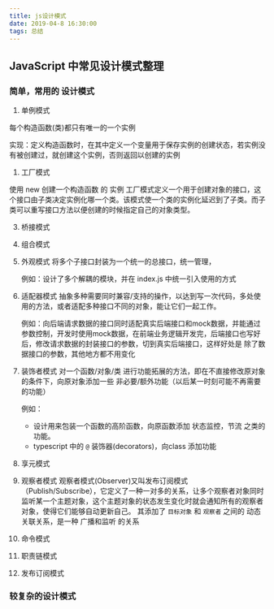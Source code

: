 ```yaml
---
title: js设计模式
date: 2019-04-8 16:30:00
tags: 总结
---
```


## JavaScript 中常见设计模式整理

### 简单，常用的 设计模式
1. 单例模式

  每个构造函数(类)都只有唯一的一个实例

  实现：定义构造函数时，在其中定义一个变量用于保存实例的创建状态，若实例没有被创建过，就创建这个实例，否则返回以创建的实例

1. 工厂模式

  使用 new 创建一个构造函数 的 实例
  工厂模式定义一个用于创建对象的接口，这个接口由子类决定实例化哪一个类。该模式使一个类的实例化延迟到了子类。而子类可以重写接口方法以便创建的时候指定自己的对象类型。

3. 桥接模式


4. 组合模式
   
  
5. 外观模式
   将多个子接口封装为一个统一的总接口，统一管理，

   例如：设计了多个解耦的模块，并在 index.js 中统一引入使用的方式

6. 适配器模式
   抽象多种需要同时兼容/支持的操作，以达到写一次代码，多处使用的方法，或者适配多种接口不同的对象，能让它们一起工作。

   例如：向后端请求数据的接口同时适配真实后端接口和mock数据，并能通过参数控制，开发时使用mock数据，在前端业务逻辑开发完，后端接口也写好后，修改请求数据的封装接口的参数，切到真实后端接口，这样好处是 除了数据接口的参数，其他地方都不用变化

7. 装饰者模式
   对一个函数/对象/类 进行功能拓展的方法，即在不直接修改原对象的条件下，向原对象添加一些 非必要/额外功能（以后某一时刻可能不再需要的功能）

   例如：
   - 设计用来包装一个函数的高阶函数，向原函数添加 状态监控，节流 之类的功能。
   - typescript 中的 `@` 装饰器(decorators)，向class 添加功能

8. 享元模式
   
9.  观察者模式
  观察者模式(Observer)又叫发布订阅模式（Publish/Subscribe），它定义了一种一对多的关系，让多个观察者对象同时监听某一个主题对象，这个主题对象的状态发生变化时就会通知所有的观察者对象，使得它们能够自动更新自己。
  其添加了 `目标对象` 和 `观察者` 之间的 动态关联关系，是一种 广播和监听 的关系
10. 命令模式
11. 职责链模式
12. 发布订阅模式

### 较复杂的设计模式

